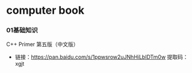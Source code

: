 # computer book
### 01基础知识

C++  Primer 第五版（中文版）

* 链接：https://pan.baidu.com/s/1ppwsrow2uJNhHiLbIDTm0w 提取码：xgjt
